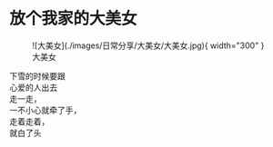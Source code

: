 # 放个我家的大美女

<figure markdown="span">
  ![大美女](./images/日常分享/大美女/大美女.jpg){ width="300" }
  <figcaption>大美女</figcaption>
</figure>

下雪的时候要跟 <br>
心爱的人出去 <br>
走一走，<br>
一不小心就牵了手，<br>
走着走着，<br>
就白了头

